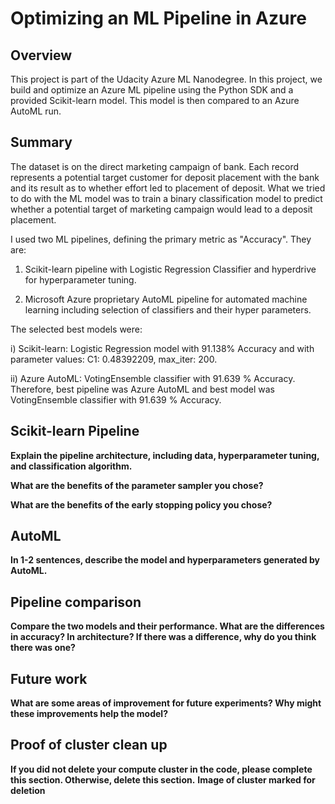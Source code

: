 # Optimizing an ML Pipeline in Azure

## Overview
This project is part of the Udacity Azure ML Nanodegree.
In this project, we build and optimize an Azure ML pipeline using the Python SDK and a provided Scikit-learn model.
This model is then compared to an Azure AutoML run.

## Summary
The dataset is on the direct marketing campaign of bank. Each record represents a potential target customer for deposit placement with the bank and its result as to whether effort led to placement of deposit. What we tried to do with the ML model was to train a binary classification model to predict whether a potential target of marketing campaign would lead to a deposit placement. 

I used two ML pipelines, defining the primary metric as "Accuracy". They are:

1) Scikit-learn pipeline with Logistic Regression Classifier and hyperdrive for hyperparameter tuning.

2) Microsoft Azure proprietary AutoML pipeline for automated machine learning including selection of classifiers and their hyper parameters.

The selected best models were:

i) Scikit-learn: Logistic Regression model with 91.138% Accuracy and with parameter values: C1: 0.48392209, max_iter: 200.

ii) Azure AutoML: VotingEnsemble classifier with 91.639 % Accuracy. Therefore, best pipeline was Azure AutoML and best model was VotingEnsemble classifier with 91.639 % Accuracy.
## Scikit-learn Pipeline
**Explain the pipeline architecture, including data, hyperparameter tuning, and classification algorithm.**

**What are the benefits of the parameter sampler you chose?**

**What are the benefits of the early stopping policy you chose?**

## AutoML
**In 1-2 sentences, describe the model and hyperparameters generated by AutoML.**

## Pipeline comparison
**Compare the two models and their performance. What are the differences in accuracy? In architecture? If there was a difference, why do you think there was one?**

## Future work
**What are some areas of improvement for future experiments? Why might these improvements help the model?**

## Proof of cluster clean up
**If you did not delete your compute cluster in the code, please complete this section. Otherwise, delete this section.**
**Image of cluster marked for deletion**
